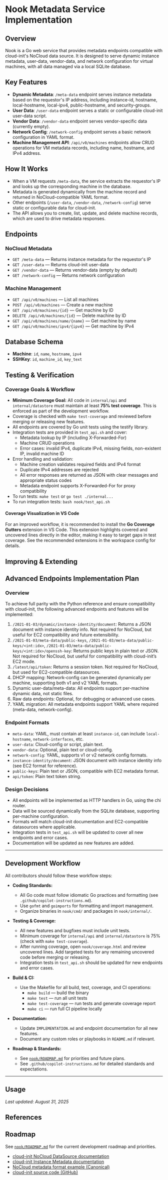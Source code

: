 # Nook Metadata Service Implementation

## Overview
Nook is a Go web service that provides metadata endpoints compatible with cloud-init's NoCloud data source. It is designed to serve dynamic instance metadata, user-data, vendor-data, and network configuration for virtual machines, with all data managed via a local SQLite database.

## Key Features
- **Dynamic Metadata**: `/meta-data` endpoint serves instance metadata based on the requestor's IP address, including instance-id, hostname, local-hostname, local-ipv4, public-hostname, and security-groups.
- **User Data**: `/user-data` endpoint serves a static or configurable cloud-init user-data script.
- **Vendor Data**: `/vendor-data` endpoint serves vendor-specific data (currently empty).
- **Network Config**: `/network-config` endpoint serves a basic network configuration in YAML format.
- **Machine Management API**: `/api/v0/machines` endpoints allow CRUD operations for VM metadata records, including name, hostname, and IPv4 address.

## How It Works
- When a VM requests `/meta-data`, the service extracts the requestor's IP and looks up the corresponding machine in the database.
- Metadata is generated dynamically from the machine record and returned in NoCloud-compatible YAML format.
- Other endpoints (`/user-data`, `/vendor-data`, `/network-config`) serve static or configurable data for cloud-init.
- The API allows you to create, list, update, and delete machine records, which are used to drive metadata responses.

## Endpoints
### NoCloud Metadata
- `GET /meta-data` — Returns instance metadata for the requestor's IP
- `GET /user-data` — Returns cloud-init user-data
- `GET /vendor-data` — Returns vendor-data (empty by default)
- `GET /network-config` — Returns network configuration

### Machine Management
- `GET /api/v0/machines` — List all machines
- `POST /api/v0/machines` — Create a new machine
- `GET /api/v0/machines/{id}` — Get machine by ID
- `DELETE /api/v0/machines/{id}` — Delete machine by ID
- `GET /api/v0/machines/name/{name}` — Get machine by name
- `GET /api/v0/machines/ipv4/{ipv4}` — Get machine by IPv4

## Database Schema
- **Machine**: `id`, `name`, `hostname`, `ipv4`
- **SSHKey**: `id`, `machine_id`, `key_text`


## Testing & Verification

### Coverage Goals & Workflow

- **Minimum Coverage Goal:** All code in `internal/api` and `internal/datastore` must maintain at least **75% test coverage**. This is enforced as part of the development workflow.
- Coverage is checked with `make test-coverage` and reviewed before merging or releasing new features.
- All endpoints are covered by Go unit tests using the testify library.
- Integration tests are provided in `test_api.sh` and cover:
  - Metadata lookup by IP (including X-Forwarded-For)
  - Machine CRUD operations
  - Error cases: invalid IPv4, duplicate IPv4, missing fields, non-existent IP, invalid machine ID
- Error handling and validation:
  - Machine creation validates required fields and IPv4 format
  - Duplicate IPv4 addresses are rejected
  - All error responses are returned as JSON with clear messages and appropriate status codes
  - Metadata endpoint supports X-Forwarded-For for proxy compatibility
- To run tests: `make test` or `go test ./internal...`
- To run integration tests: `bash nook/test_api.sh`

#### Coverage Visualization in VS Code

For an improved workflow, it is recommended to install the **Go Coverage Gutters** extension in VS Code. This extension highlights covered and uncovered lines directly in the editor, making it easy to target gaps in test coverage. See the recommended extensions in the workspace config for details.

## Improving & Extending

## Advanced Endpoints Implementation Plan

### Overview
To achieve full parity with the Python reference and ensure compatibility with cloud-init, the following advanced endpoints and features will be implemented:

1. `/2021-01-03/dynamic/instance-identity/document`: Returns a JSON document with instance identity info. Not required for NoCloud, but useful for EC2 compatibility and future extensibility.
2. `/2021-01-03/meta-data/public-keys`, `/2021-01-03/meta-data/public-keys/<int:idx>`, `/2021-01-03/meta-data/public-keys/<int:idx>/openssh-key`: Returns public keys in plain text or JSON. Not required for NoCloud, but useful for compatibility with cloud-init’s EC2 mode.
3. `/latest/api/token`: Returns a session token. Not required for NoCloud, but used for EC2-compatible datasources.
4. DHCP mapping: Network-config can be generated dynamically per machine, supporting both v1 and v2 YAML formats.
5. Dynamic user-data/meta-data: All endpoints support per-machine dynamic data, not static files.
6. Raw data endpoints: Optional, for debugging or advanced use cases.
7. YAML migration: All metadata endpoints support YAML where required (meta-data, network-config).

### Endpoint Formats
- `meta-data`: YAML, must contain at least `instance-id`, can include `local-hostname`, `network-interfaces`, etc.
- `user-data`: Cloud-config or script, plain text.
- `vendor-data`: Optional, plain text or cloud-config.
- `network-config`: YAML, supports v1 or v2 network config formats.
- `instance-identity/document`: JSON document with instance identity info (see EC2 format for reference).
- `public-keys`: Plain text or JSON, compatible with EC2 metadata format.
- `api/token`: Plain text token string.

### Design Decisions
- All endpoints will be implemented as HTTP handlers in Go, using the chi router.
- Data will be sourced dynamically from the SQLite database, supporting per-machine configuration.
- Formats will match cloud-init documentation and EC2-compatible datasources where applicable.
- Integration tests in `test_api.sh` will be updated to cover all new endpoints and error cases.
- Documentation will be updated as new features are added.

---

## Development Workflow

All contributors should follow these workflow steps:

- **Coding Standards:**
  - All Go code must follow idiomatic Go practices and formatting (see `.github/copilot-instructions.md`).
  - Use `gofmt` and `goimports` for formatting and import management.
  - Organize binaries in `nook/cmd/` and packages in `nook/internal/`.

- **Testing & Coverage:**
  - All new features and bugfixes must include unit tests.
  - Minimum coverage for `internal/api` and `internal/datastore` is 75% (check with `make test-coverage`).
  - After running coverage, open `nook/coverage.html` and review uncovered lines. Add targeted tests for any remaining uncovered code before merging or releasing.
  - Integration tests in `test_api.sh` should be updated for new endpoints and error cases.

- **Build & CI:**
  - Use the Makefile for all build, test, coverage, and CI operations:
    - `make build` — build the binary
    - `make test` — run all unit tests
    - `make test-coverage` — run tests and generate coverage report
    - `make ci` — run full CI pipeline locally

- **Documentation:**
  - Update `IMPLEMENTATION.md` and endpoint documentation for all new features.
  - Document any custom roles or playbooks in `README.md` if relevant.

- **Roadmap & Standards:**
  - See [`nook/ROADMAP.md`](./ROADMAP.md) for priorities and future plans.
  - See `.github/copilot-instructions.md` for detailed standards and expectations.

---
## Usage


_Last updated: August 31, 2025_

## References

## Roadmap
See [`nook/ROADMAP.md`](./ROADMAP.md) for the current development roadmap and priorities.

- [cloud-init NoCloud DataSource documentation](https://cloudinit.readthedocs.io/en/latest/topics/datasources/nocloud.html)
- [cloud-init Instance Metadata documentation](https://cloudinit.readthedocs.io/en/latest/topics/instancedata.html)
- [NoCloud metadata format example (Canonical)](https://discourse.ubuntu.com/t/nocloud-cloud-init-datasource/15312)
- [cloud-init source code (GitHub)](https://github.com/canonical/cloud-init)
